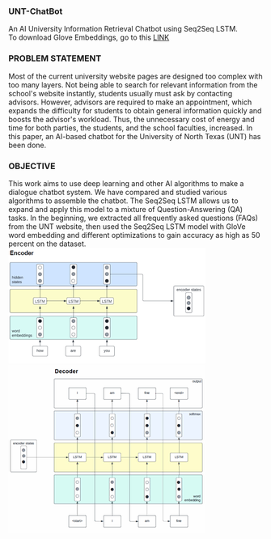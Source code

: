 ### UNT-ChatBot
An AI University Information Retrieval Chatbot using Seq2Seq LSTM. 
<br> To download Glove Embeddings, go to this [LINK](https://nlp.stanford.edu/projects/glove/) <br>

### PROBLEM STATEMENT 
Most of the current university website pages are designed too complex with too many layers. 
Not being able to search for relevant information from the school's website instantly, students usually must ask by contacting advisors. 
However, advisors are required to make an appointment, which expands the difficulty for students to obtain general information quickly and boosts the advisor's workload. 
Thus, the unnecessary cost of energy and time for both parties, the students, and the school faculties, increased. 
In this paper, an AI-based chatbot for the University of North Texas (UNT) has been done.

### OBJECTIVE
This work aims to use deep learning and other AI algorithms to make a dialogue chatbot system. 
We have compared and studied various algorithms to assemble the chatbot. 
The Seq2Seq LSTM allows us to expand and apply this model to a mixture of Question-Answering (QA) tasks. 
In the beginning, we extracted all frequently asked questions (FAQs) from the UNT website, 
then used the Seq2Seq LSTM model with GloVe word embedding and different optimizations to gain accuracy as high as 50 percent on the dataset.
![alt text](https://github.com/Jerrymzl99/UNT-ChatBot/blob/main/graph/encoder.png)
![alt text](https://github.com/Jerrymzl99/UNT-ChatBot/blob/main/graph/decoder.png)
